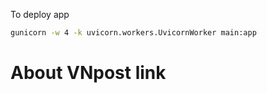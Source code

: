 To deploy app
```bash
gunicorn -w 4 -k uvicorn.workers.UvicornWorker main:app
```

# About VNpost link
